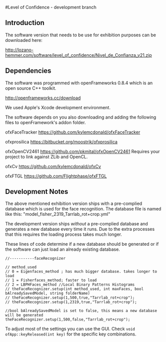 #Level of Confidence - development branch

## Introduction
The software version that needs to be use for exhibition purposes can be downloaded here:

<http://lozano-hemmer.com/software/level_of_confidence/Nivel_de_Confianza_v21.zip>


## Dependencies
The software was programmed with openFrameworks 0.8.4 which is an open source C++ toolkit.

<http://openframeworks.cc/download>

We used Apple's Xcode development environment.

The software depends on you also downloading and adding the following files to openFramework's addon folder.

ofxFaceTracker
<https://github.com/kylemcdonald/ofxFaceTracker>

ofxprosilica
<https://bitbucket.org/moostrik/ofxprosilica>

ofxOpenCV2461
<https://github.com/pkmital/ofxOpenCV2461>
Requires your project to link against ZLib and OpenCL.

ofxCv
<https://github.com/kylemcdonald/ofxCv>

ofxFTGL
<https://github.com/Flightphase/ofxFTGL>


## Development Notes
The above mentioned exhibition version ships with a pre-complied database which is used for the face recognition.
The database file is named like this: "model_fisher_2319_Tarrlab_rot+crop.yml"

The development version ships *without* a pre-complied database and generates a new database every time it runs.
Due to the extra processes that this requires the loading process takes much longer.

These lines of code determine if a new database should be generated or if the software can just load an already existing database.

```
//-----------faceRecognizer

// method_used
// 0 = Eigenfaces_method ; has much bigger database. takes longer to load
// 1 = Fisherfaces_method; faster to load
// 2 = LBPHFaces_method //Local Binary Patterns Histograms
// theFaceRecognizer.setup(int method_used, int maxFaces, bool bAlreadySavedModel, string folderName)
// theFaceRecognizer.setup(1,500,true,"Tarrlab_rot+crop");
// theFaceRecognizer.setup(1,2319,true,"Tarrlab_rot+crop");

//bool bAlreadySavedModel is set to false, this means a new database will be generated
theFaceRecognizer.setup(1,500,false,"Tarrlab_rot+crop");
```

To adjust most of the settings you can use the GUI. Check `void ofApp::keyReleased(int key)` for the specific key combinations.



